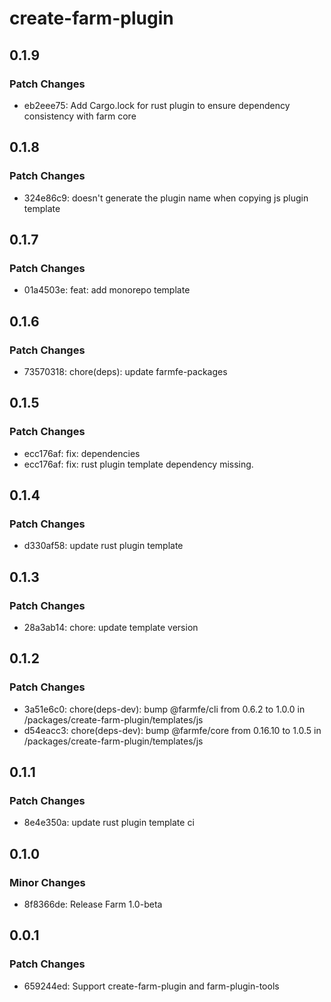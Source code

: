 # create-farm-plugin

## 0.1.9

### Patch Changes

- eb2eee75: Add Cargo.lock for rust plugin to ensure dependency consistency with farm core

## 0.1.8

### Patch Changes

- 324e86c9: doesn't generate the plugin name when copying js plugin template

## 0.1.7

### Patch Changes

- 01a4503e: feat: add monorepo template

## 0.1.6

### Patch Changes

- 73570318: chore(deps): update farmfe-packages

## 0.1.5

### Patch Changes

- ecc176af: fix: dependencies
- ecc176af: fix: rust plugin template dependency missing.

## 0.1.4

### Patch Changes

- d330af58: update rust plugin template

## 0.1.3

### Patch Changes

- 28a3ab14: chore: update template version

## 0.1.2

### Patch Changes

- 3a51e6c0: chore(deps-dev): bump @farmfe/cli from 0.6.2 to 1.0.0 in /packages/create-farm-plugin/templates/js
- d54eacc3: chore(deps-dev): bump @farmfe/core from 0.16.10 to 1.0.5 in /packages/create-farm-plugin/templates/js

## 0.1.1

### Patch Changes

- 8e4e350a: update rust plugin template ci

## 0.1.0

### Minor Changes

- 8f8366de: Release Farm 1.0-beta

## 0.0.1

### Patch Changes

- 659244ed: Support create-farm-plugin and farm-plugin-tools

